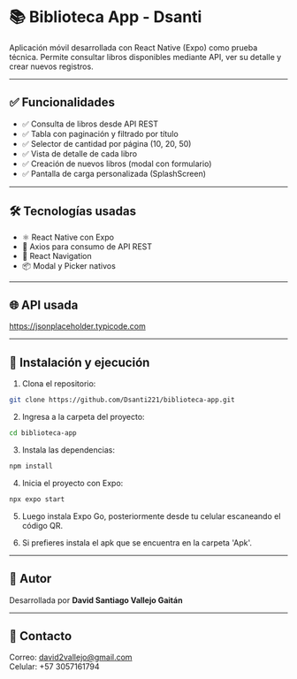 # 📚 Biblioteca App - Dsanti

Aplicación móvil desarrollada con React Native (Expo) como prueba técnica. Permite consultar libros disponibles mediante API, ver su detalle y crear nuevos registros.

---

## ✅ Funcionalidades

- ✅ Consulta de libros desde API REST  
- ✅ Tabla con paginación y filtrado por título  
- ✅ Selector de cantidad por página (10, 20, 50)  
- ✅ Vista de detalle de cada libro  
- ✅ Creación de nuevos libros (modal con formulario)  
- ✅ Pantalla de carga personalizada (SplashScreen)  

---

## 🛠️ Tecnologías usadas

- ⚛️ React Native con Expo  
- 🔗 Axios para consumo de API REST  
- 🧭 React Navigation  
- 📦 Modal y Picker nativos  

---

## 🌐 API usada

https://jsonplaceholder.typicode.com


---

## 🧪 Instalación y ejecución

1. Clona el repositorio:

```bash
git clone https://github.com/Dsanti221/biblioteca-app.git
```

2. Ingresa a la carpeta del proyecto:

```bash
cd biblioteca-app
```

3. Instala las dependencias:

```bash
npm install
```

4. Inicia el proyecto con Expo:

```bash
npx expo start
```

5. Luego instala Expo Go, posteriormente desde tu celular escaneando el código QR.

6. Si prefieres instala el apk que se encuentra en la carpeta 'Apk'.

---

## 👤 Autor

Desarrollada por **David Santiago Vallejo Gaitán**

---

## 📧 Contacto

Correo: david2vallejo@gmail.com  
Celular: +57 3057161794

